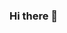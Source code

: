 ### Hi there 👋

<!--
**geekhybrid/geekhybrid** is a ✨ _special_ ✨ repository because its `README.md` (this file) appears on your GitHub profile.

Here are some ideas to get you started:


- 👯 I’m looking to collaborate on open-source vue components and infrastructure.
- 📫 How to reach me: https://linkedin.com/in/geekhybrid
- ⏲️ I am available 30mins everyday to help anyone on any Vue or .NET project.
-->
